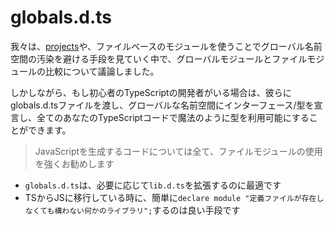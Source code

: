 # globals.d.ts

我々は、[projects](./modules.md)や、ファイルベースのモジュールを使うことでグローバル名前空間の汚染を避ける手段を見ていく中で、グローバルモジュールとファイルモジュールの比較について議論しました。

しかしながら、もし初心者のTypeScriptの開発者がいる場合は、彼らにglobals.d.tsファイルを渡し、グローバルな名前空間にインターフェース/型を宣言し、全てのあなたのTypeScriptコードで魔法のように型を利用可能にすることができます。

> JavaScriptを生成するコードについては全て、ファイルモジュールの使用を強くお勧めします

* `globals.d.ts`は、必要に応じて`lib.d.ts`を拡張するのに最適です
* TSからJSに移行している時に、簡単に`declare module "定義ファイルが存在しなくても構わない何かのライブラリ";`するのは良い手段です
